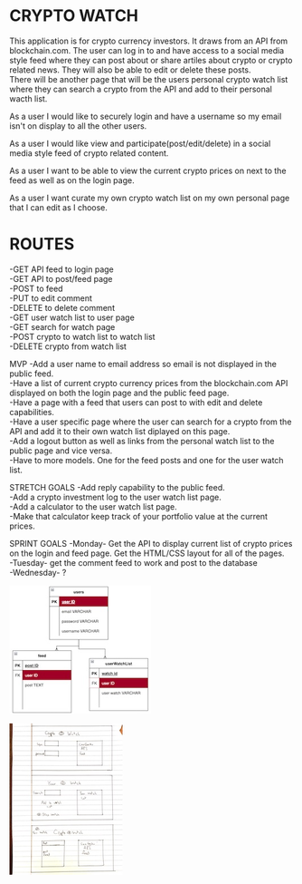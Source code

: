 # CRYPTO WATCH<br>

This application is for crypto currency investors. It draws from an API from blockchain.com.
The user can log in to and have access to a social media style feed where they can post about or share artiles about crypto or crypto related news. They will also be able to edit or delete these posts.<br>
There will be another page that will be the users personal crypto watch list where they can search a crypto from the API and add to their personal wacth list.<br>

As a user I would like to securely login and have a username so my email isn't on display to all the other users.

As a user I would like view and participate(post/edit/delete) in a social media style feed of crypto related content.

As a user I want to be able to view the current crypto prices on next to the feed as well as on the login page.

As a user I want curate my own crypto watch list on my own personal page that I can edit as I choose.

# ROUTES

-GET API feed to login page<br>
-GET API to post/feed page<br>
-POST to feed<br>
-PUT to edit comment<br>
-DELETE to delete comment<br>
-GET user watch list to user page<br>
-GET search for watch page<br>
-POST crypto to watch list to watch list<br>
-DELETE crypto from watch list<br>

MVP
-Add a user name to email address so email is not displayed in the public feed.<br>
-Have a list of current crypto currency prices from the blockchain.com API displayed on both the login page and the public feed page.<br>
-Have a page with a feed that users can post to with edit and delete capabilities.<br>
-Have a user specific page where the user can search for a crypto from the API and add it to their own watch list diplayed on this page.<br>
-Add a logout button as well as links from the personal watch list to the public page and vice versa.<br>
-Have to more models. One for the feed posts and one for the user watch list.<br>

STRETCH GOALS
-Add reply capability to the public feed.<br>
-Add a crypto investment log to the user watch list page.<br>
-Add a calculator to the user watch list page.<br>
-Make that calculator keep track of your portfolio value at the current prices.<br>

SPRINT GOALS
-Monday- Get the API to display current list of crypto prices on the login and feed page. Get the HTML/CSS layout for all of the pages.<br>
-Tuesday- get the comment feed to work and post to the database<br>
-Wednesday- ? <br>

![My ERDs](./DATABASE.jpg)

![my WIREFRAMES](./Wireframe.jpg)
